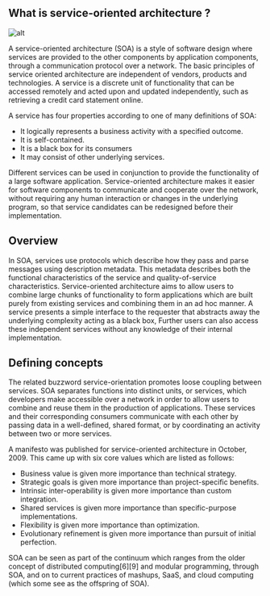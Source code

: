 ## What is service-oriented architecture ?

![alt](https://eclipse.org/edt/papers/images/egl_serv_oriented_app.gif)

A service-oriented architecture (SOA) is a style of software design where services are provided to the other components by application components, through a communication protocol over a network. The basic principles of service oriented architecture are independent of vendors, products and technologies. A service is a discrete unit of functionality that can be accessed remotely and acted upon and updated independently, such as retrieving a credit card statement online.

A service has four properties according to one of many definitions of SOA:
* It logically represents a business activity with a specified outcome.
* It is self-contained.
* It is a black box for its consumers
* It may consist of other underlying services.

Different services can be used in conjunction to provide the functionality of a large software application. Service-oriented architecture makes it easier for software components to communicate and cooperate over the network, without requiring any human interaction or changes in the underlying program, so that service candidates can be redesigned before their implementation.

## Overview
In SOA, services use protocols which describe how they pass and parse messages using description metadata. This metadata describes both the functional characteristics of the service and quality-of-service characteristics. Service-oriented architecture aims to allow users to combine large chunks of functionality to form applications which are built purely from existing services and combining them in an ad hoc manner. A service presents a simple interface to the requester that abstracts away the underlying complexity acting as a black box, Further users can also access these independent services without any knowledge of their internal implementation.

## Defining concepts
The related buzzword service-orientation promotes loose coupling between services. SOA separates functions into distinct units, or services, which developers make accessible over a network in order to allow users to combine and reuse them in the production of applications. These services and their corresponding consumers communicate with each other by passing data in a well-defined, shared format, or by coordinating an activity between two or more services.

A manifesto was published for service-oriented architecture in October, 2009. This came up with six core values which are listed as follows:

* Business value is given more importance than technical strategy.
* Strategic goals is given more importance than project-specific benefits.
* Intrinsic inter-operability is given more importance than custom integration.
* Shared services is given more importance than specific-purpose implementations.
* Flexibility is given more importance than optimization.
* Evolutionary refinement is given more importance than pursuit of initial perfection.

SOA can be seen as part of the continuum which ranges from the older concept of distributed computing[6][9] and modular programming, through SOA, and on to current practices of mashups, SaaS, and cloud computing (which some see as the offspring of SOA).

